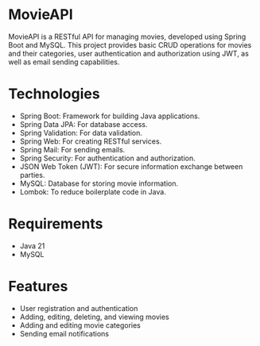 # MovieAPI

MovieAPI is a RESTful API for managing movies, developed using Spring Boot and MySQL.
This project provides basic CRUD operations for movies and their categories,
user authentication and authorization using JWT, as well as email sending capabilities.

# Technologies

* Spring Boot: Framework for building Java applications.
* Spring Data JPA: For database access.
* Spring Validation: For data validation.
* Spring Web: For creating RESTful services.
* Spring Mail: For sending emails.
* Spring Security: For authentication and authorization.
* JSON Web Token (JWT): For secure information exchange between parties.
* MySQL: Database for storing movie information.
* Lombok: To reduce boilerplate code in Java.

# Requirements

* Java 21
* MySQL 

# Features

* User registration and authentication
* Adding, editing, deleting, and viewing movies
* Adding and editing movie categories
* Sending email notifications